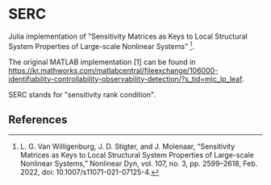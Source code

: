 # SERC
Julia implementation of
"Sensitivity Matrices as Keys to Local Structural System Properties of Large-scale Nonlinear Systems" [^1].

The original MATLAB implementation [1] can be found in
https://kr.mathworks.com/matlabcentral/fileexchange/106000-identifiability-controllability-observability-detection/?s_tid=mlc_lp_leaf.

SERC stands for "sensitivity rank condition".

## References
[^1]: L. G. Van Willigenburg, J. D. Stigter, and J. Molenaar, “Sensitivity Matrices as Keys to Local Structural System Properties of Large-scale Nonlinear Systems,” Nonlinear Dyn, vol. 107, no. 3, pp. 2599–2618, Feb. 2022, doi: 10.1007/s11071-021-07125-4.
